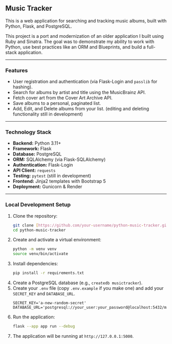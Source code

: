 ## Music Tracker

This is a web application for searching and tracking music albums, built with Python, Flask, and PostgreSQL.

This project is a port and modernization of an older application I built using Ruby and Sinatra. The goal was to demonstrate my ability to work with Python, use best practices like an ORM and Blueprints, and build a full-stack application.

---

### Features

* User registration and authentication (via Flask-Login and `passlib` for hashing).
* Search for albums by artist and title using the MusicBrainz API.
* Fetch cover art from the Cover Art Archive API.
* Save albums to a personal, paginated list.
* Add, Edit, and Delete albums from your list. (editing and deleting functionality still in development)

---

### Technology Stack

* **Backend:** Python 3.11+
* **Framework:** Flask
* **Database:** PostgreSQL
* **ORM:** SQLAlchemy (via Flask-SQLAlchemy)
* **Authentication:** Flask-Login
* **API Client:** `requests`
* **Testing:** `pytest` (still in development)
* **Frontend:** Jinja2 templates with Bootstrap 5
* **Deployment:** Gunicorn & Render

---

### Local Development Setup

1.  Clone the repository:
    ```bash
    git clone [https://github.com/your-username/python-music-tracker.git](https://github.com/your-username/python-music-tracker.git)
    cd python-music-tracker
    ```
2.  Create and activate a virtual environment:
    ```bash
    python -m venv venv
    source venv/bin/activate
    ```
3.  Install dependencies:
    ```bash
    pip install -r requirements.txt
    ```
4.  Create a PostgreSQL database (e.g., `createdb musictracker`).
5.  Create your `.env` file (copy `.env.example` if you make one) and add your `SECRET_KEY` and `DATABASE_URL`.
    ```
    SECRET_KEY='a-new-random-secret'
    DATABASE_URL='postgresql://your_user:your_password@localhost:5432/musictracker'
    ```
6.  Run the application:
    ```bash
    flask --app app run --debug
    ```
7.  The application will be running at `http://127.0.0.1:5000`.
